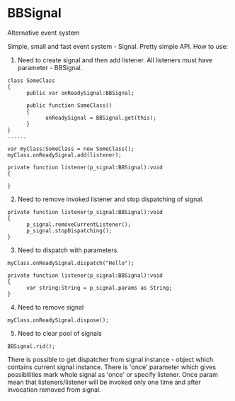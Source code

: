 BBSignal
========

Alternative event system

Simple, small and fast event system - Signal.
Pretty simple API.
How to use:

1) Need to create signal and then add listener.
All listeners must have parameter - BBSignal.

```actionscript3
class SomeClass
{
      public var onReadySignal:BBSignal;
      
      public function SomeClass()
      {
            onReadySignal = BBSignal.get(this);  
      }
}
......

var myClass:SomeClass = new SomeClass();
myClass.onReadySignal.add(listener);

private function listener(p_signal:BBSignal):void
{

}

```

2) Need to remove invoked listener and stop dispatching of signal.

```actionscript3
private function listener(p_signal:BBSignal):void
{
      p_signal.removeCurrentListener();
      p_signal.stopDispatching();
}

```

3) Need to dispatch with parameters.

```actionscript3
myClass.onReadySignal.dispatch("Hello");

private function listener(p_signal:BBSignal):void
{
      var string:String = p_signal.params as String;
}
```

4) Need to remove signal
```actionscript3
myClass.onReadySignal.dispose();
```

5) Need to clear pool of signals
```actionscript3
BBSignal.rid();
```

There is possible to get dispatcher from signal instance - object which contains current signal instance.
There is 'once' parameter which gives possibilities mark whole signal as 'once' or specify listener.
Once param mean that listeners/listener will be invoked only one time and after invocation removed from signal.